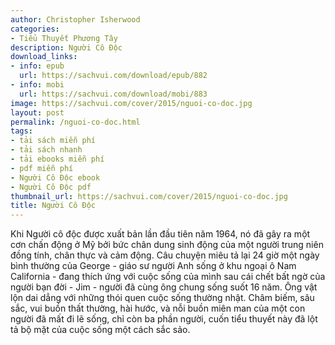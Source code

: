 ```yaml
---
author: Christopher Isherwood
categories:
- Tiểu Thuyết Phương Tây
description: Người Cô Độc
download_links:
- info: epub
  url: https://sachvui.com/download/epub/882
- info: mobi
  url: https://sachvui.com/download/mobi/883
image: https://sachvui.com/cover/2015/nguoi-co-doc.jpg
layout: post
permalink: /nguoi-co-doc.html
tags:
- tải sách miễn phí
- tải sách nhanh
- tải ebooks miễn phí
- pdf miễn phí
- Người Cô Độc ebook
- Người Cô Độc pdf
thumbnail_url: https://sachvui.com/cover/2015/nguoi-co-doc.jpg
title: Người Cô Độc
---
```


 <div class="item-desc text-justify"> Khi Người cô độc được xuất bản lần đầu tiên năm 1964, nó đã gây ra một cơn chấn động ở Mỹ bởi bức chân dung sinh động của một người trung niên đồng tính, chân thực và cảm động. Câu chuyện miêu tả lại 24 giờ một ngày bình thường của George - giáo sư người Anh sống ở khu ngoại ô Nam California - đang thích ứng với cuộc sống của mình sau cái chết bất ngờ của người bạn đời - Jim - người đã cùng ông chung sống suốt 16 năm. Ông vật lộn dai dẳng với những thói quen cuộc sống thường nhật. Châm biếm, sâu sắc, vui buồn thất thường, hài hước, và nỗi buồn miên man của một con người đã mất đi lẽ sống, chỉ còn ba phần người, cuốn tiểu thuyết này đã lột tả bộ mặt của cuộc sống một cách sắc sảo. </div>